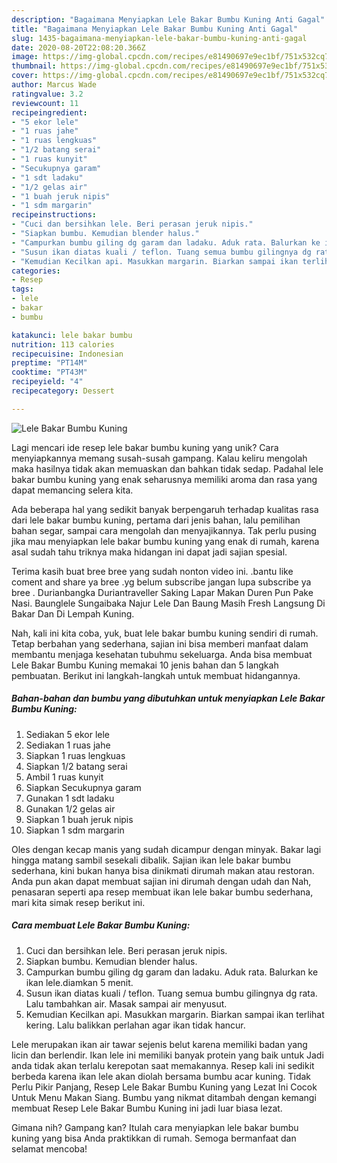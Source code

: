 ```yaml
---
description: "Bagaimana Menyiapkan Lele Bakar Bumbu Kuning Anti Gagal"
title: "Bagaimana Menyiapkan Lele Bakar Bumbu Kuning Anti Gagal"
slug: 1435-bagaimana-menyiapkan-lele-bakar-bumbu-kuning-anti-gagal
date: 2020-08-20T22:08:20.366Z
image: https://img-global.cpcdn.com/recipes/e81490697e9ec1bf/751x532cq70/lele-bakar-bumbu-kuning-foto-resep-utama.jpg
thumbnail: https://img-global.cpcdn.com/recipes/e81490697e9ec1bf/751x532cq70/lele-bakar-bumbu-kuning-foto-resep-utama.jpg
cover: https://img-global.cpcdn.com/recipes/e81490697e9ec1bf/751x532cq70/lele-bakar-bumbu-kuning-foto-resep-utama.jpg
author: Marcus Wade
ratingvalue: 3.2
reviewcount: 11
recipeingredient:
- "5 ekor lele"
- "1 ruas jahe"
- "1 ruas lengkuas"
- "1/2 batang serai"
- "1 ruas kunyit"
- "Secukupnya garam"
- "1 sdt ladaku"
- "1/2 gelas air"
- "1 buah jeruk nipis"
- "1 sdm margarin"
recipeinstructions:
- "Cuci dan bersihkan lele. Beri perasan jeruk nipis."
- "Siapkan bumbu. Kemudian blender halus."
- "Campurkan bumbu giling dg garam dan ladaku. Aduk rata. Balurkan ke ikan lele.diamkan 5 menit."
- "Susun ikan diatas kuali / teflon. Tuang semua bumbu gilingnya dg rata. Lalu tambahkan air. Masak sampai air menyusut."
- "Kemudian Kecilkan api. Masukkan margarin. Biarkan sampai ikan terlihat kering. Lalu balikkan perlahan agar ikan tidak hancur."
categories:
- Resep
tags:
- lele
- bakar
- bumbu

katakunci: lele bakar bumbu 
nutrition: 113 calories
recipecuisine: Indonesian
preptime: "PT14M"
cooktime: "PT43M"
recipeyield: "4"
recipecategory: Dessert

---
```



![Lele Bakar Bumbu Kuning](https://img-global.cpcdn.com/recipes/e81490697e9ec1bf/751x532cq70/lele-bakar-bumbu-kuning-foto-resep-utama.jpg)

Lagi mencari ide resep lele bakar bumbu kuning yang unik? Cara menyiapkannya memang susah-susah gampang. Kalau keliru mengolah maka hasilnya tidak akan memuaskan dan bahkan tidak sedap. Padahal lele bakar bumbu kuning yang enak seharusnya memiliki aroma dan rasa yang dapat memancing selera kita.

Ada beberapa hal yang sedikit banyak berpengaruh terhadap kualitas rasa dari lele bakar bumbu kuning, pertama dari jenis bahan, lalu pemilihan bahan segar, sampai cara mengolah dan menyajikannya. Tak perlu pusing jika mau menyiapkan lele bakar bumbu kuning yang enak di rumah, karena asal sudah tahu triknya maka hidangan ini dapat jadi sajian spesial.

Terima kasih buat bree bree yang sudah nonton video ini. .bantu like coment and share ya bree .yg belum subscribe jangan lupa subscribe ya bree . Durianbangka Duriantraveller Saking Lapar Makan Duren Pun Pake Nasi. Baunglele Sungaibaka Najur Lele Dan Baung Masih Fresh Langsung Di Bakar Dan Di Lempah Kuning.


Nah, kali ini kita coba, yuk, buat lele bakar bumbu kuning sendiri di rumah. Tetap berbahan yang sederhana, sajian ini bisa memberi manfaat dalam membantu menjaga kesehatan tubuhmu sekeluarga. Anda bisa membuat Lele Bakar Bumbu Kuning memakai 10 jenis bahan dan 5 langkah pembuatan. Berikut ini langkah-langkah untuk membuat hidangannya.

<!--inarticleads1-->

##### Bahan-bahan dan bumbu yang dibutuhkan untuk menyiapkan Lele Bakar Bumbu Kuning:

1. Sediakan 5 ekor lele
1. Sediakan 1 ruas jahe
1. Siapkan 1 ruas lengkuas
1. Siapkan 1/2 batang serai
1. Ambil 1 ruas kunyit
1. Siapkan Secukupnya garam
1. Gunakan 1 sdt ladaku
1. Gunakan 1/2 gelas air
1. Siapkan 1 buah jeruk nipis
1. Siapkan 1 sdm margarin


Oles dengan kecap manis yang sudah dicampur dengan minyak. Bakar lagi hingga matang sambil sesekali dibalik. Sajian ikan lele bakar bumbu sederhana, kini bukan hanya bisa dinikmati dirumah makan atau restoran. Anda pun akan dapat membuat sajian ini dirumah dengan udah dan Nah, penasaran seperti apa resep membuat ikan lele bakar bumbu sederhana, mari kita simak resep berikut ini. 

<!--inarticleads2-->

##### Cara membuat Lele Bakar Bumbu Kuning:

1. Cuci dan bersihkan lele. Beri perasan jeruk nipis.
1. Siapkan bumbu. Kemudian blender halus.
1. Campurkan bumbu giling dg garam dan ladaku. Aduk rata. Balurkan ke ikan lele.diamkan 5 menit.
1. Susun ikan diatas kuali / teflon. Tuang semua bumbu gilingnya dg rata. Lalu tambahkan air. Masak sampai air menyusut.
1. Kemudian Kecilkan api. Masukkan margarin. Biarkan sampai ikan terlihat kering. Lalu balikkan perlahan agar ikan tidak hancur.


Lele merupakan ikan air tawar sejenis belut karena memiliki badan yang licin dan berlendir. Ikan lele ini memiliki banyak protein yang baik untuk Jadi anda tidak akan terlalu kerepotan saat memakannya. Resep kali ini sedikit berbeda karena ikan lele akan diolah bersama bumbu acar kuning. Tidak Perlu Pikir Panjang, Resep Lele Bakar Bumbu Kuning yang Lezat Ini Cocok Untuk Menu Makan Siang. Bumbu yang nikmat ditambah dengan kemangi membuat Resep Lele Bakar Bumbu Kuning ini jadi luar biasa lezat. 

Gimana nih? Gampang kan? Itulah cara menyiapkan lele bakar bumbu kuning yang bisa Anda praktikkan di rumah. Semoga bermanfaat dan selamat mencoba!
